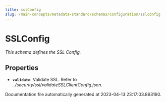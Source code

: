 ```yaml
---
title: sslConfig
slug: /main-concepts/metadata-standard/schemas/configuration/sslconfig
---
```


# SSLConfig

*This schema defines the SSL Config.*

## Properties

- **`validate`**: Validate SSL. Refer to *../security/ssl/validateSSLClientConfig.json*.


Documentation file automatically generated at 2023-04-13 23:17:03.893190.
